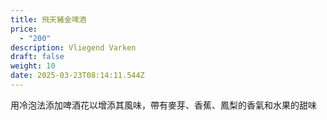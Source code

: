 ```yaml
---
title: 飛天豬金啤酒
price:
  - "200"
description: Vliegend Varken
draft: false
weight: 10
date: 2025-03-23T08:14:11.544Z
---
```

用冷泡法添加啤酒花以增添其風味，帶有麥芽、香蕉、鳳梨的香氣和水果的甜味